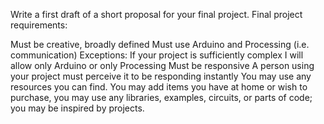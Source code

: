 Write a first draft of a short proposal for your final project. Final project requirements:

Must be creative, broadly defined
Must use Arduino and Processing (i.e. communication)
Exceptions: If your project is sufficiently complex I will allow only Arduino or only Processing
Must be responsive
A person using your project must perceive it to be responding instantly
You may use any resources you can find. You may add items you have at home or wish to purchase, you may use any libraries, examples, circuits, or parts of code; you may be inspired by projects.
